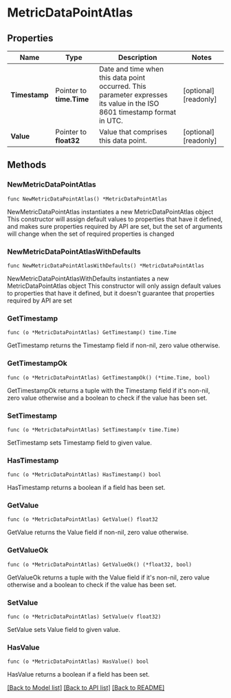 # MetricDataPointAtlas

## Properties

Name | Type | Description | Notes
------------ | ------------- | ------------- | -------------
**Timestamp** | Pointer to **time.Time** | Date and time when this data point occurred. This parameter expresses its value in the ISO 8601 timestamp format in UTC. | [optional] [readonly] 
**Value** | Pointer to **float32** | Value that comprises this data point. | [optional] [readonly] 

## Methods

### NewMetricDataPointAtlas

`func NewMetricDataPointAtlas() *MetricDataPointAtlas`

NewMetricDataPointAtlas instantiates a new MetricDataPointAtlas object
This constructor will assign default values to properties that have it defined,
and makes sure properties required by API are set, but the set of arguments
will change when the set of required properties is changed

### NewMetricDataPointAtlasWithDefaults

`func NewMetricDataPointAtlasWithDefaults() *MetricDataPointAtlas`

NewMetricDataPointAtlasWithDefaults instantiates a new MetricDataPointAtlas object
This constructor will only assign default values to properties that have it defined,
but it doesn't guarantee that properties required by API are set

### GetTimestamp

`func (o *MetricDataPointAtlas) GetTimestamp() time.Time`

GetTimestamp returns the Timestamp field if non-nil, zero value otherwise.

### GetTimestampOk

`func (o *MetricDataPointAtlas) GetTimestampOk() (*time.Time, bool)`

GetTimestampOk returns a tuple with the Timestamp field if it's non-nil, zero value otherwise
and a boolean to check if the value has been set.

### SetTimestamp

`func (o *MetricDataPointAtlas) SetTimestamp(v time.Time)`

SetTimestamp sets Timestamp field to given value.

### HasTimestamp

`func (o *MetricDataPointAtlas) HasTimestamp() bool`

HasTimestamp returns a boolean if a field has been set.
### GetValue

`func (o *MetricDataPointAtlas) GetValue() float32`

GetValue returns the Value field if non-nil, zero value otherwise.

### GetValueOk

`func (o *MetricDataPointAtlas) GetValueOk() (*float32, bool)`

GetValueOk returns a tuple with the Value field if it's non-nil, zero value otherwise
and a boolean to check if the value has been set.

### SetValue

`func (o *MetricDataPointAtlas) SetValue(v float32)`

SetValue sets Value field to given value.

### HasValue

`func (o *MetricDataPointAtlas) HasValue() bool`

HasValue returns a boolean if a field has been set.

[[Back to Model list]](../README.md#documentation-for-models) [[Back to API list]](../README.md#documentation-for-api-endpoints) [[Back to README]](../README.md)


